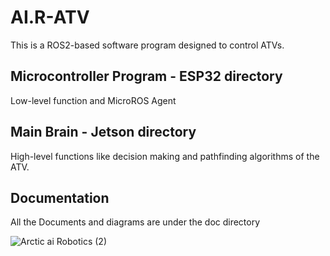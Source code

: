 # AI.R-ATV
This is a ROS2-based software program designed to control ATVs.

## Microcontroller Program - ESP32 directory
Low-level function and MicroROS Agent

## Main Brain - Jetson directory
High-level functions like decision making and pathfinding algorithms of the ATV.

## Documentation
All the Documents and diagrams are under the doc directory

![Arctic ai Robotics (2)](https://github.com/user-attachments/assets/b88b88a5-4c25-415a-a896-f6bfdef2293f)
